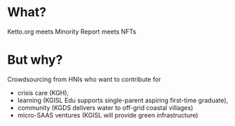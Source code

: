 <!-- title: GodPlayer Manifesto  -->

# What?

Ketto.org meets Minority Report meets NFTs 

# But why? 

Crowdsourcing from HNIs who want to contribute for 
  - crisis care (KGH), 
  - learning (KGISL Edu supports single-parent aspiring first-time graduate), 
  - community (KGDS delivers water to off-grid coastal villages)
  - micro-SAAS ventures (KGISL will provide green infrastructure)



